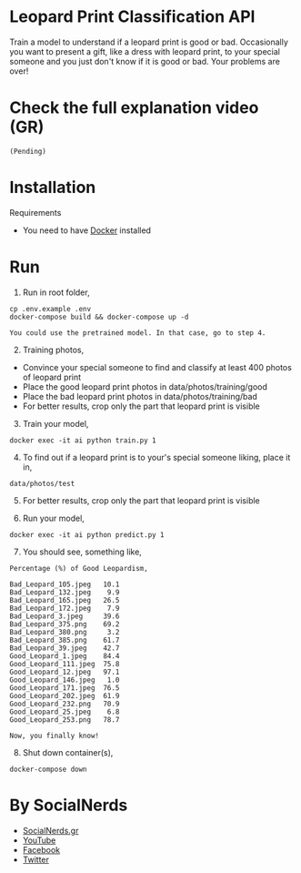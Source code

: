 # Leopard Print Classification API

Train a model to understand if a leopard print is good or bad. Occasionally you want to present
a gift, like a dress with leopard print, to your special someone and you just don't know if it is good or bad.
Your problems are over!

# Check the full explanation video (GR)
`(Pending)`
<!---
[![Αποκρυπτογράφηση Γυναικείου Μυαλού με AI, TensorFlow & Keras](https://img.youtube.com/vi/mKeI0Je9cKs/0.jpg)](https://www.youtube.com/watch?v=mKeI0Je9cKs)
-->

# Installation
Requirements
- You need to have [Docker](https://docs.docker.com/engine/installation/) installed

# Run

1. Run in root folder,
~~~~
cp .env.example .env
docker-compose build && docker-compose up -d
~~~~

`You could use the pretrained model. In that case, go to step 4.`

2. Training photos,
- Convince your special someone to find and classify at least 400 photos of leopard print 
- Place the good leopard print photos in data/photos/training/good
- Place the bad leopard print photos in data/photos/training/bad
- For better results, crop only the part that leopard print is visible

3. Train your model,
~~~~
docker exec -it ai python train.py 1
~~~~

4. To find out if a leopard print is to your's special someone liking, place it in,
~~~~
data/photos/test
~~~~

5. For better results, crop only the part that leopard print is visible

6. Run your model,
~~~~
docker exec -it ai python predict.py 1
~~~~

7. You should see, something like,
~~~~
Percentage (%) of Good Leopardism,

Bad_Leopard_105.jpeg   10.1
Bad_Leopard_132.jpeg    9.9
Bad_Leopard_165.jpeg   26.5
Bad_Leopard_172.jpeg    7.9
Bad_Leopard_3.jpeg     39.6
Bad_Leopard_375.png    69.2
Bad_Leopard_380.png     3.2
Bad_Leopard_385.png    61.7
Bad_Leopard_39.jpeg    42.7
Good_Leopard_1.jpeg    84.4
Good_Leopard_111.jpeg  75.8
Good_Leopard_12.jpeg   97.1
Good_Leopard_146.jpeg   1.0
Good_Leopard_171.jpeg  76.5
Good_Leopard_202.jpeg  61.9
Good_Leopard_232.png   70.9
Good_Leopard_25.jpeg    6.8
Good_Leopard_253.png   78.7
~~~~

`Now, you finally know!`

8. Shut down container(s),
~~~~
docker-compose down
~~~~

# By SocialNerds
* [SocialNerds.gr](https://www.socialnerds.gr/)
* [YouTube](https://www.youtube.com/SocialNerdsGR)
* [Facebook](https://www.facebook.com/SocialNerdsGR)
* [Twitter](https://twitter.com/socialnerdsgr)